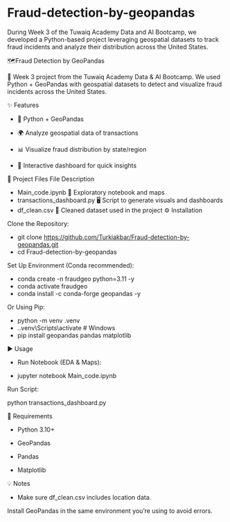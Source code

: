 # Fraud-detection-by-geopandas
During Week 3 of the Tuwaiq Academy Data and AI Bootcamp, we developed a Python-based project leveraging geospatial datasets to track fraud incidents and analyze their distribution across the United States.

🗺️Fraud Detection by GeoPandas

🚀 Week 3 project from the Tuwaiq Academy Data & AI Bootcamp.
We used Python + GeoPandas with geospatial datasets to detect and visualize fraud incidents across the United States.

✨ Features

 - 🐍 Python + GeoPandas

 - 🌍 Analyze geospatial data of transactions

 - 📊 Visualize fraud distribution by state/region

 - 📂 Interactive dashboard for quick insights

📁 Project Files
File	Description
 - Main_code.ipynb	📝 Exploratory notebook and maps
 - transactions_dashboard.py	🖥️ Script to generate visuals and dashboards
 - df_clean.csv	📄 Cleaned dataset used in the project
⚙️ Installation

Clone the Repository:

 - git clone https://github.com/Turkiakbar/Fraud-detection-by-geopandas.git
 - cd Fraud-detection-by-geopandas


Set Up Environment (Conda recommended):

 - conda create -n fraudgeo python=3.11 -y
 - conda activate fraudgeo
 - conda install -c conda-forge geopandas -y


Or Using Pip:

 - python -m venv .venv
 - .\.venv\Scripts\activate   # Windows
 - pip install geopandas pandas matplotlib

▶️ Usage

 - Run Notebook (EDA & Maps):

 - jupyter notebook Main_code.ipynb


Run Script:

python transactions_dashboard.py

📝 Requirements

 - Python 3.10+

 - GeoPandas

 - Pandas

 - Matplotlib

💡 Notes

 - Make sure df_clean.csv includes location data.

Install GeoPandas in the same environment you’re using to avoid errors.
